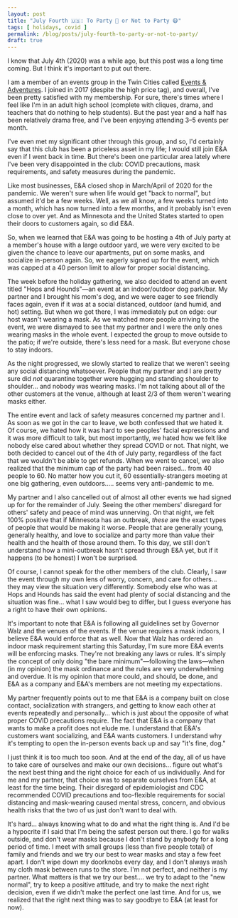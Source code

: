 ```yaml
---
layout: post
title: "July Fourth 🇺🇸: To Party 🥳 or Not to Party 😷"
tags: [ holidays, covid ]
permalink: /blog/posts/july-fourth-to-party-or-not-to-party/
draft: true
---
```


I know that July 4th (2020) was a while ago, but this post was a long time coming. But I think it's important to put out there.

I am a member of an events group in the Twin Cities called [Events & Adventures](https://www.eventsandadventures.com/). I joined in 2017 (despite the high price tag), and overall, I've been pretty satisfied with my membership. For sure, there's times where I feel like I'm in an adult high school (complete with cliques, drama, and teachers that do nothing to help students). But the past year and a half has been relatively drama free, and I've been enjoying attending 3–5 events per month.

I've even met my significant other through this group, and so, I'd certainly say that this club has been a priceless asset in my life; I would still join E&A even if I went back in time. But there's been one particular area lately where I've been very disappointed in the club: COVID precautions, mask requirements, and safety measures during the pandemic.

Like most businesses, E&A closed shop in March/April of 2020 for the pandemic. We weren't sure when life would get "back to normal", but assumed it'd be a few weeks. Well, as we all know, a few weeks turned into a month, which has now turned into a few months, and it probably isn't even close to over yet. And as Minnesota and the United States started to open their doors to customers again, so did E&A.

So, when we learned that E&A was going to be hosting a 4th of July party at a member's house with a large outdoor yard, we were very excited to be given the chance to leave our apartments, put on some masks, and socialize in-person again. So, we eagerly signed up for the event, which was capped at a 40 person limit to allow for proper social distancing.

The week before the holiday gathering, we also decided to attend an event titled "Hops and Hounds"—an event at an indoor/outdoor dog park/bar. My partner and I brought his mom's dog, and we were eager to see friendly faces again, even if it was at a social distanced, outdoor (and humid, and hot) setting. But when we got there, I was immediately put on edge: our host wasn't wearing a mask. As we watched more people arriving to the event, we were dismayed to see that my partner and I were the only ones wearing masks in the whole event. I expected the group to move outside to the patio; if we're outside, there's less need for a mask. But everyone chose to stay indoors.

As the night progressed, we slowly started to realize that we weren't seeing any social distancing whatsoever. People that my partner and I are pretty sure did _not_ quarantine together were hugging and standing shoulder to shoulder... and nobody was wearing masks. I'm not talking about all of the other customers at the venue, although at least 2/3 of them weren't wearing masks either.

The entire event and lack of safety measures concerned my partner and I. As soon as we got in the car to leave, we both confessed that we hated it. Of course, we hated how it was hard to see peoples' facial expressions and it was more difficult to talk, but most importantly, we hated how we felt like nobody else cared about whether they spread COVID or not. That night, we both decided to cancel out of the 4th of July party, regardless of the fact that we wouldn't be able to get refunds. When we went to cancel, we also realized that the minimum cap of the party had been raised... from 40 people to 60. No matter how you cut it, 60 essentially-strangers meeting at one big gathering, even outdoors..... seems very anti-pandemic to me.

My partner and I also cancelled out of almost all other events we had signed up for for the remainder of July. Seeing the other members' disregard for others' safety and peace of mind was unnerving. On that night, we felt 100% positive that if Minnesota has an outbreak, _these_ are the exact types of people that would be making it worse. People that are generally young, generally healthy, and love to socialize and party more than value their health and the health of those around them. To this day, we still don't understand how a mini-outbreak hasn't spread through E&A yet, but if it happens (to be honest) I won't be surprised.

Of course, I cannot speak for the other members of the club. Clearly, I saw the event through my own lens of worry, concern, and care for others... they may view the situation very differently. Somebody else who was at Hops and Hounds has said the event had plenty of social distancing and the situation was fine... what I saw would beg to differ, but I guess everyone has a right to have their own opinions.

It's important to note that E&A is following all guidelines set by Governor Walz and the venues of the events. If the venue requires a mask indoors, I believe E&A would enforce that as well. Now that Walz has ordered an indoor mask requirement starting this Saturday, I'm sure more E&A events will be enforcing masks. They're not breaking any laws or rules. It's simply the concept of only doing "the bare minimum"—following the laws—when (in my opinion) the mask ordinance and the rules are very underwhelming and overdue. It is my opinion that more could, and should, be done, and E&A as a company and E&A's members are not meeting my expectations.

My partner frequently points out to me that E&A is a company built on close contact, socialization with strangers, and getting to know each other at events repeatedly and personally... which is just about the opposite of what proper COVID precautions require. The fact that E&A is a company that wants to make a profit does not elude me. I understand that E&A's customers want socializing, and E&A wants customers. I understand why it's tempting to open the in-person events back up and say "it's fine, dog."

I just think it is too much too soon. And at the end of the day, all of us have to take care of ourselves and make our own decisions... figure out what's the next best thing and the right choice for each of us individually. And for me and my partner, that choice was to separate ourselves from E&A, at least for the time being. Their disregard of epidemiologist and CDC recommended COVID precautions and too-flexible requirements for social distancing and mask-wearing caused mental stress, concern, and obvious health risks that the two of us just don't want to deal with.

It's hard... always knowing what to do and what the right thing is. And I'd be a hypocrite if I said that I'm being the safest person out there. I go for walks outside, and don't wear masks because I don't stand by anybody for a long period of time. I meet with small groups (less than five people total) of family and friends and we try our best to wear masks and stay a few feet apart. I don't wipe down my doorknobs every day, and I don't always wash my cloth mask between runs to the store. I'm not perfect, and neither is my partner. What matters is that we try our best.... we try to adapt to the "new normal", try to keep a positive attitude, and try to make the next right decision, even if we didn't make the perfect one last time. And for us, we realized that the right next thing was to say goodbye to E&A (at least for now).
